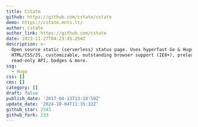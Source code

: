 ```yaml
---
title: Cstate
github: https://github.com/cstate/cstate
demo: https://cstate.mnts.lt/
author: cstate
author_link: https://github.com/cstate
date: 2023-11-27T04:23:45.254Z
description: >-
  Open source static (serverless) status page. Uses hyperfast Go & Hugo, minimal
  HTML/CSS/JS, customizable, outstanding browser support (IE8+), preloaded CMS,
  read-only API, badges & more.
ssg:
  - Hugo
css: []
cms: []
category: []
draft: false
publish_date: '2017-04-13T13:18:59Z'
update_date: '2024-10-04T11:35:32Z'
github_star: 2543
github_fork: 233
---
```

